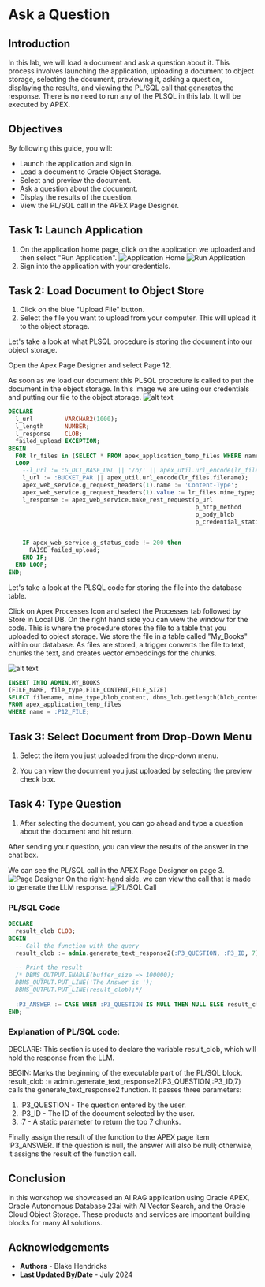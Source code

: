 # Ask a Question

## Introduction

In this lab, we will load a document and ask a question about it. This process involves launching the application, uploading a document to object storage, selecting the document, previewing it, asking a question, displaying the results, and viewing the PL/SQL call that generates the response. There is no need to run any of the PLSQL in this lab.  It will be executed by APEX.

## Objectives

By following this guide, you will:

- Launch the application and sign in.
- Load a document to Oracle Object Storage.
- Select and preview the document.
- Ask a question about the document.
- Display the results of the question.
- View the PL/SQL call in the APEX Page Designer.


## Task 1: Launch Application

1. On the application home page, click on the application we uploaded and then select "Run Application".
   ![Application Home](images/vector.png)
   ![Run Application](images/run.png)
2. Sign into the application with your credentials.


## Task 2: Load Document to Object Store

1. Click on the blue "Upload File" button.
2. Select the file you want to upload from your computer.
   This will upload it to the object storage.

Let's take a look at what PLSQL procedure is storing the document into our object storage.

Open the Apex Page Designer and select Page 12. 

As soon as we load our document this PLSQL procedure is called to put the document in the object storage. In this image we are using our credentials and putting our file to the object storage. 
![alt text](images/object.png)

``` sql
DECLARE
  l_url         VARCHAR2(1000);
  l_length      NUMBER;
  l_response    CLOB;    
  failed_upload EXCEPTION;
BEGIN
  FOR lr_files in (SELECT * FROM apex_application_temp_files WHERE name = :P12_FILE) 
  LOOP
    --l_url := :G_OCI_BASE_URL || '/o/' || apex_util.url_encode(lr_files.filename);
    l_url := :BUCKET_PAR || apex_util.url_encode(lr_files.filename);
    apex_web_service.g_request_headers(1).name := 'Content-Type';
    apex_web_service.g_request_headers(1).value := lr_files.mime_type;
    l_response := apex_web_service.make_rest_request(p_url                  => l_url,
                                                     p_http_method          => 'PUT',
                                                     p_body_blob            => lr_files.blob_content,
                                                     p_credential_static_id => :G_OCI_CREDENTIALS);


    IF apex_web_service.g_status_code != 200 then
      RAISE failed_upload;
    END IF;
  END LOOP;
END;
```

Let's take a look at the PLSQL code for storing the file into the database table.  

Click on Apex Processes Icon and select the Processes tab followed by Store in Local DB. On the right hand side you can view the window for the code. This is where the procedure stores the file to a table that you uploaded to object storage. 
We store the file in a table called "My_Books" within our database. As files are stored, a trigger converts the file to text, chunks the text, and creates vector embeddings for the chunks.

![alt text](images/admin.png)
```sql
INSERT INTO ADMIN.MY_BOOKS
(FILE_NAME, file_type,FILE_CONTENT,FILE_SIZE)
SELECT filename, mime_type,blob_content, dbms_lob.getlength(blob_content)
FROM apex_application_temp_files
WHERE name = :P12_FILE;
```

## Task 3: Select Document from Drop-Down Menu

1. Select the item you just uploaded from the drop-down menu.

2. You can view the document you just uploaded by selecting the preview check box.

## Task 4: Type Question

1. After selecting the document, you can go ahead and type a question about the document and hit return.

After sending your question, you can view the results of the answer in the chat box.

We can see the PL/SQL call in the APEX Page Designer on page 3.
   ![Page Designer](images/pagedesign.png)
On the right-hand side, we can view the call that is made to generate the LLM response.
   ![PL/SQL Call](images/plsql.png)

### PL/SQL Code

```sql
DECLARE
  result_clob CLOB;
BEGIN
  -- Call the function with the query
  result_clob := admin.generate_text_response2(:P3_QUESTION, :P3_ID, 7);
  
  -- Print the result
  /* DBMS_OUTPUT.ENABLE(buffer_size => 100000);
  DBMS_OUTPUT.PUT_LINE('The Answer is ');
  DBMS_OUTPUT.PUT_LINE(result_clob);*/
  
  :P3_ANSWER := CASE WHEN :P3_QUESTION IS NULL THEN NULL ELSE result_clob END;
END;
```

### Explanation of PL/SQL code:

DECLARE: This section is used to declare the variable result_clob, which will hold the response from the LLM.

BEGIN: Marks the beginning of the executable part of the PL/SQL block.
result_clob := admin.generate_text_response2(:P3_QUESTION,:P3_ID,7) calls the generate_text_response2 function. It passes three parameters:
1. :P3_QUESTION - The question entered by the user. 
2. :P3_ID - The ID of the document selected by the user.
3. :7 - A static parameter to return the top 7 chunks.

Finally assign the result of the function to the APEX page item :P3_ANSWER. If the question is null, the answer will also be null; otherwise, it assigns the result of the function call.

## Conclusion
In this workshop we showcased an AI RAG application using Oracle APEX, Oracle Autonomous Database 23ai with AI Vector Search, and the Oracle Cloud Object Storage.  These products and services are important building blocks for many AI solutions.

## Acknowledgements
* **Authors** - Blake Hendricks
* **Last Updated By/Date** -  July 2024
